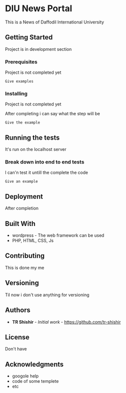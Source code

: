 # DIU News Portal

This is a News of Daffodil International University

## Getting Started

Project is in development section

### Prerequisites

Project is not completed yet

```
Give examples
```

### Installing

Project is not completed yet

After completing i can say what the step will be

```
Give the example
```



## Running the tests

It's run on the localhost server

### Break down into end to end tests

I can'n test it untill the complete the code

```
Give an example
```


## Deployment

After completion 

## Built With

* wordpress - The web framework can be used
* PHP, HTML, CSS, Js

## Contributing

This is done my me 

## Versioning

Til now i don't use anything for versioning

## Authors

* **TR Shishir** - *Initial work* - https://github.com/tr-shishir


## License

Don't have

## Acknowledgments

* googole help
* code of some templete
* etc
